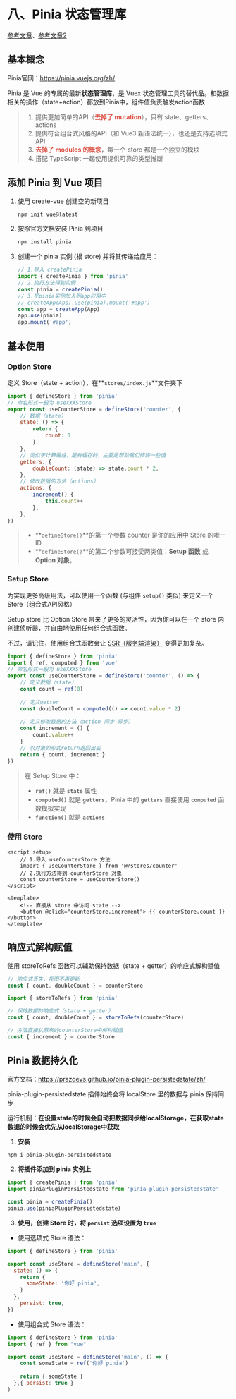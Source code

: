 # 八、Pinia 状态管理库

[参考文章](https://blog.csdn.net/weixin_42365757/article/details/123848276)、[参考文章2](https://blog.csdn.net/weixin_42776111/article/details/126008933)

## 基本概念

Pinia官网：https://pinia.vuejs.org/zh/

Pinia 是 Vue 的专属的最新**状态管理库**，是 Vuex 状态管理工具的替代品。和数据相关的操作（state+action）都放到Pinia中，组件值负责触发action函数

> 1. 提供更加简单的API（<strong style="color:#DD5145">去掉了 mutation</strong>），只有 state、getters、actions
> 2. 提供符合组合式风格的API（和 Vue3 新语法统一），也还是支持选项式API
> 3. <strong style="color:#DD5145">去掉了 modules 的概念</strong>，每一个 store 都是一个独立的模块
> 4. 搭配 TypeScript 一起使用提供可靠的类型推断

## 添加 Pinia 到 Vue 项目

1. 使用 create-vue 创建空的新项目

   ```sh
   npm init vue@latest
   ```

2. 按照官方文档安装 Pinia 到项目

   ```sh
   npm install pinia
   ```

3. 创建一个 pinia 实例 (根 store) 并将其传递给应用：

   ```js
   // 1.导入 createPinia
   import { createPinia } from 'pinia'
   // 2.执行方法得到实例
   const pinia = createPinia()
   // 3.把pinia实例加入到app应用中
   // createApp(App).use(pinia).mount('#app')
   const app = createApp(App)
   app.use(pinia)
   app.mount('#app')
   ```

## 基本使用

### Option Store

 定义 Store（state + action），在**`stores/index.js`**文件夹下

```js
import { defineStore } from 'pinia'
// 命名形式一般为 useXXXStore
export const useCounterStore = defineStore('counter', {
    // 数据（state）
    state: () => {
        return { 
            count: 0 
        }
    },
    // 类似于计算属性，是有缓存的，主要是帮助我们修饰一些值
    getters: {
        doubleCount: (state) => state.count * 2,
    },
    // 修改数据的方法（actions）
    actions: {
        increment() {
            this.count++
        },
    },
})
```

> - **`defineStore()`**的第一个参数 counter 是你的应用中 Store 的唯一 ID
> - **`defineStore()`**的第二个参数可接受两类值：**Setup 函数** 或 **Option 对象**。

### Setup Store

为实现更多高级用法，可以使用一个函数 (与组件 `setup()` 类似) 来定义一个 Store（组合式API风格）

Setup store 比 Option Store 带来了更多的灵活性，因为你可以在一个 store 内创建侦听器，并自由地使用任何组合式函数。

不过，请记住，使用组合式函数会让 [SSR（服务端渲染）](https://pinia.vuejs.org/zh/cookbook/composables.html) 变得更加复杂。

```js
import { defineStore } from 'pinia'
import { ref, computed } from 'vue'
// 命名形式一般为 useXXXStore
export const useCounterStore = defineStore('counter', () => {
    // 定义数据（state）
    const count = ref(0)
    
    // 定义getter
    const doubleCount = computed(() => count.value * 2)
    
    // 定义修改数据的方法（action 同步|异步）
    const increment = () {
        count.value++
    }
	// 以对象的形式return返回出去
    return { count, increment }
})
```

> 在 Setup Store 中：
>
> - **`ref()`** 就是 **`state`** 属性
> - **`computed()`** 就是 **`getters`**，Pinia 中的 **`getters`** 直接使用 **`computed`** 函数模拟实现
> - **`function()`** 就是 **`actions`**

### 使用 Store

```vue
<script setup>
    // 1.导入 useCounterStore 方法
    import { useCounterStore } from '@/stores/counter'
    // 2.执行方法得到 counterStore 对象
    const counterStore = useCounterStore()
</script>

<template>
    <!-- 直接从 store 中访问 state -->
    <button @click="counterStore.increment"> {{ counterStore.count }}</button>
</template>
```

## 响应式解构赋值 

使用 storeToRefs 函数可以辅助保持数据（state + getter）的响应式解构赋值

```js
// 响应式丢失，视图不再更新
const { count, doubleCount } = counterStore

import { storeToRefs } from 'pinia'

// 保持数据的响应式（state + getter）
const { count, doubleCount } = storeToRefs(counterStore)

// 方法直接从原来的counterStore中解构赋值
const { increment } = counterStore
```

## Pinia 数据持久化

官方文档：https://prazdevs.github.io/pinia-plugin-persistedstate/zh/

pinia-plugin-persistedstate 插件始终会将 localStore 里的数据与 pinia 保持同步

运行机制：**在设置state的时候会自动把数据同步给localStorage，在获取state数据的时候会优先从localStorage中获取**

1. **安装**

```sh
npm i pinia-plugin-persistedstate
```

2. **将插件添加到 pinia 实例上**

```js
import { createPinia } from 'pinia'
import piniaPluginPersistedstate from 'pinia-plugin-persistedstate'

const pinia = createPinia()
pinia.use(piniaPluginPersistedstate)
```

3. **使用，创建 Store 时，将 `persist` 选项设置为 `true`**

- 使用选项式 Store 语法：

```js
import { defineStore } from 'pinia'

export const useStore = defineStore('main', {
  state: () => {
    return {
      someState: '你好 pinia',
    }
  },
    persist: true,
})
```

- 使用组合式 Store 语法：

```js
import { defineStore } from 'pinia'
import { ref } from "vue"

export const useStore = defineStore('main', () => {
    const someState = ref('你好 pinia')
    
    return { someState }
  },{ persist: true }
)
```


